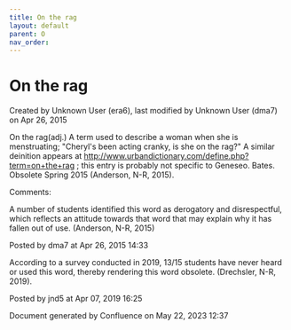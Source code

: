 ```yaml
---
title: On the rag
layout: default
parent: O
nav_order:
---
```


# On the rag

Created by  Unknown User (era6), last modified by  Unknown User (dma7) on Apr 26, 2015

On the rag(adj.) A term used to describe a woman when she is menstruating; &quot;Cheryl's been acting cranky, is she on the rag?&quot; A similar deinition appears at http://www.urbandictionary.com/define.php?term=on+the+rag ; this entry is probably not specific to Geneseo. Bates. Obsolete Spring 2015 (Anderson, N-R, 2015).

Comments:

A number of students identified this word as derogatory and disrespectful, which reflects an attitude towards that word that may explain why it has fallen out of use. (Anderson, N-R, 2015)

Posted by dma7 at Apr 26, 2015 14:33

According to a survey conducted in 2019, 13/15 students have never heard or used this word, thereby rendering this word obsolete. (Drechsler, N-R, 2019). 

Posted by jnd5 at Apr 07, 2019 16:25

Document generated by Confluence on May 22, 2023 12:37


